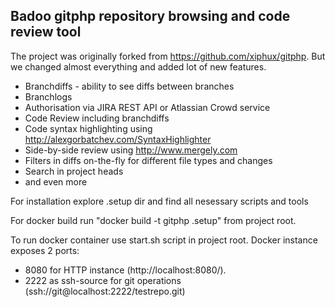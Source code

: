 ## Badoo gitphp repository browsing and code review tool

The project was originally forked from https://github.com/xiphux/gitphp. 
But we changed almost everything and added lot of new features.

* Branchdiffs - ability to see diffs between branches
* Branchlogs
* Authorisation via JIRA REST API or Atlassian Crowd service
* Code Review including branchdiffs
* Code syntax highlighting using http://alexgorbatchev.com/SyntaxHighlighter 
* Side-by-side review using http://www.mergely.com
* Filters in diffs on-the-fly for different file types and changes
* Search in project heads
* and even more

For installation explore .setup dir and find all nesessary scripts and tools

For docker build run "docker build -t gitphp .setup" from project root.

To run docker container use start.sh script in project root.
Docker instance exposes 2 ports:
 * 8080 for HTTP instance (http://localhost:8080/).
 * 2222 as ssh-source for git operations (ssh://git@localhost:2222/testrepo.git)
